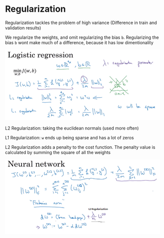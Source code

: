 # Regularization

Regularization tackles the problem of high variance (Difference in train and validation results)

We regularize the weights, and omit regularizing the bias `b`. Regularizing the bias `b` wont make much of a difference, because it has low dimentionality

![alt text][logo2]

[logo2]: 2.png "2"

L2 Regularization: taking the euclidean normals (used more often)

L1 Regularization: `w` ends up being sparse and has a lot of zeros

L2 Regularization adds a penalty to the cost function. The penalty value is calculated by summing the square of all the weights

![alt text][logo3]

[logo3]: 3.png "3"
